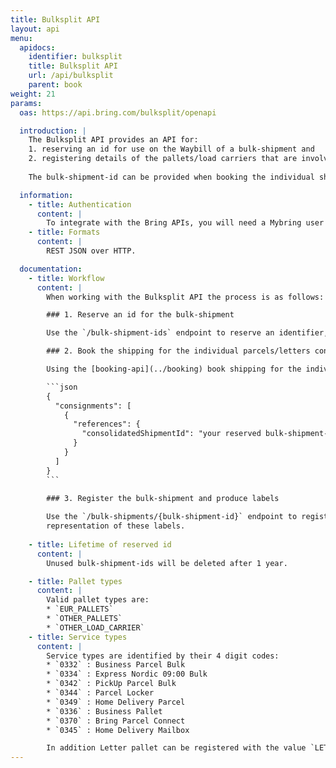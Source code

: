 ```yaml
---
title: Bulksplit API
layout: api
menu:
  apidocs:
    identifier: bulksplit
    title: Bulksplit API
    url: /api/bulksplit
    parent: book
weight: 21
params:
  oas: https://api.bring.com/bulksplit/openapi

  introduction: |
    The Bulksplit API provides an API for:
    1. reserving an id for use on the Waybill of a bulk-shipment and
    2. registering details of the pallets/load carriers that are involved in the bulk-shipment.
    
    The bulk-shipment-id can be provided when booking the individual shipments in order to support a better tracking experience for the recipient.

  information:
    - title: Authentication
      content: |
        To integrate with the Bring APIs, you will need a Mybring user account with an API key. Information about prerequisites and authentication headers can be found on the general API [Getting Started page](/api/). In addition to authentication, you need to be [authorized](./authorization).
    - title: Formats
      content: |
        REST JSON over HTTP.

  documentation:
    - title: Workflow
      content: |
        When working with the Bulksplit API the process is as follows:

        ### 1. Reserve an id for the bulk-shipment

        Use the `/bulk-shipment-ids` endpoint to reserve an identifier, for use on the CMR waybill documentation and identifies the bulk shipment.

        ### 2. Book the shipping for the individual parcels/letters contained in the bulk shipment

        Using the [booking-api](../booking) book shipping for the individual parcels or letters contained in this bulk shipment placing the reserved CMR ID into the `consignments[0].references.consolidatedShipmentId` field.

        ```json
        {
          "consignments": [
            {
              "references": {
                "consolidatedShipmentId": "your reserved bulk-shipment-id"
              }
            }
          ]
        }
        ```
        
        ### 3. Register the bulk-shipment and produce labels

        Use the `/bulk-shipments/{bulk-shipment-id}` endpoint to register the bulk-shipment providing all the necessary metadata to fill out the CMR waybill and routing labels for each of the pallets, the API response contains links to the PDF
        representation of these labels.
    
    - title: Lifetime of reserved id
      content: |
        Unused bulk-shipment-ids will be deleted after 1 year.

    - title: Pallet types
      content: |
        Valid pallet types are:
        * `EUR_PALLETS`
        * `OTHER_PALLETS`
        * `OTHER_LOAD_CARRIER`
    - title: Service types
      content: |
        Service types are identified by their 4 digit codes:
        * `0332` : Business Parcel Bulk
        * `0334` : Express Nordic 09:00 Bulk
        * `0342` : PickUp Parcel Bulk
        * `0344` : Parcel Locker
        * `0349` : Home Delivery Parcel
        * `0336` : Business Pallet
        * `0370` : Bring Parcel Connect
        * `0345` : Home Delivery Mailbox

        In addition Letter pallet can be registered with the value `LETTER_PALLET`.
---
```

